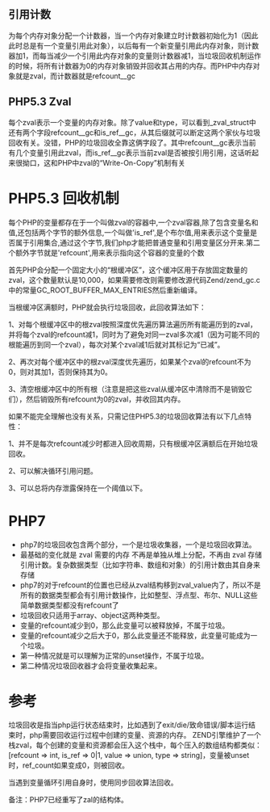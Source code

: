 ## 引用计数
为每个内存对象分配一个计数器，当一个内存对象建立时计数器初始化为1（因此此时总是有一个变量引用此对象），以后每有一个新变量引用此内存对象，则计数器加1，而每当减少一个引用此内存对象的变量则计数器减1，当垃圾回收机制运作的时候，将所有计数器为0的内存对象销毁并回收其占用的内存。而PHP中内存对象就是zval，而计数器就是refcount__gc


## PHP5.3 Zval
每个zval表示一个变量的内存对象。除了value和type，可以看到_zval_struct中还有两个字段refcount__gc和is_ref__gc，从其后缀就可以断定这两个家伙与垃圾回收有关。没错，PHP的垃圾回收全靠这俩字段了。其中refcount__gc表示当前有几个变量引用此zval，而is_ref__gc表示当前zval是否被按引用引用，这话听起来很拗口，这和PHP中zval的“Write-On-Copy”机制有关

# PHP5.3 回收机制
每个PHP的变量都存在于一个叫做zval的容器中,一个zval容器,除了包含变量名和值,还包括两个字节的额外信息,一个叫做'is_ref',是个布尔值,用来表示这个变量是否属于引用集合,通过这个字节,我们php才能把普通变量和引用变量区分开来.第二个额外字节就是'refcount',用来表示指向这个容器的变量的个数

首先PHP会分配一个固定大小的“根缓冲区”，这个缓冲区用于存放固定数量的zval，这个数量默认是10,000，如果需要修改则需要修改源代码Zend/zend_gc.c中的常量GC_ROOT_BUFFER_MAX_ENTRIES然后重新编译。

当根缓冲区满额时，PHP就会执行垃圾回收，此回收算法如下：

1、对每个根缓冲区中的根zval按照深度优先遍历算法遍历所有能遍历到的zval，并将每个zval的refcount减1，同时为了避免对同一zval多次减1（因为可能不同的根能遍历到同一个zval），每次对某个zval减1后就对其标记为“已减”。

2、再次对每个缓冲区中的根zval深度优先遍历，如果某个zval的refcount不为0，则对其加1，否则保持其为0。

3、清空根缓冲区中的所有根（注意是把这些zval从缓冲区中清除而不是销毁它们），然后销毁所有refcount为0的zval，并收回其内存。

如果不能完全理解也没有关系，只需记住PHP5.3的垃圾回收算法有以下几点特性：

1、并不是每次refcount减少时都进入回收周期，只有根缓冲区满额后在开始垃圾回收。

2、可以解决循环引用问题。

3、可以总将内存泄露保持在一个阈值以下。

# PHP7 
- php7的垃圾回收包含两个部分，一个是垃圾收集器，一个是垃圾回收算法。
- 最基础的变化就是 zval 需要的内存 不再是单独从堆上分配，不再由 zval 存储引用计数。复杂数据类型（比如字符串、数组和对象）的引用计数由其自身来存储
- php7的对于refcount的位置也已经从zval结构移到zval_value内了，所以不是所有的数据类型都会有引用计数操作，比如整型、浮点型、布尔、NULL这些简单数据类型都没有refcount了
- 垃圾回收只适用于array、object这两种类型。
- 变量的refcount减少到0，那么此变量可以被释放掉，不属于垃圾。
- 变量的refcount减少之后大于0，那么此变量还不能释放，此变量可能成为一个垃圾。
- 第一种情况就是可以理解为正常的unset操作，不属于垃圾。
- 第二种情况垃圾回收器才会将变量收集起来。


# 参考
垃圾回收是指当php运行状态结束时，比如遇到了exit/die/致命错误/脚本运行结束时，php需要回收运行过程中创建的变量、资源的内存。
ZEND引擎维护了一个栈zval，每个创建的变量和资源都会压入这个栈中，每个压入的数组结构都类似：[refcount
=> int, is_ref => 0|1, value => union, type =>
string]，变量被unset时，ref_count如果变成0，则被回收。

当遇到变量循环引用自身时，使用同步回收算法回收。

备注：PHP7已经重写了zal的结构体。